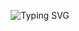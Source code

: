 <p align="center">
<img src="https://readme-typing-svg.herokuapp.com?font=New+Amsterdam&letterSpacing=4px&pause=1000&width=435&lines=Hola%2C+soy+Guillermo+Arismendi%F0%9F%91%8B%F0%9F%8F%BB" alt="Typing SVG" />
  <p/>



